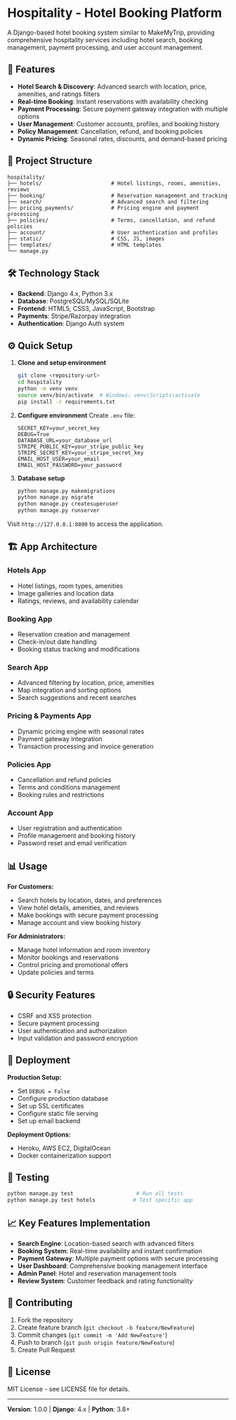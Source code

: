 # Hospitality - Hotel Booking Platform

A Django-based hotel booking system similar to MakeMyTrip, providing comprehensive hospitality services including hotel search, booking management, payment processing, and user account management.

## 🏨 Features

- **Hotel Search & Discovery**: Advanced search with location, price, amenities, and ratings filters
- **Real-time Booking**: Instant reservations with availability checking
- **Payment Processing**: Secure payment gateway integration with multiple options
- **User Management**: Customer accounts, profiles, and booking history
- **Policy Management**: Cancellation, refund, and booking policies
- **Dynamic Pricing**: Seasonal rates, discounts, and demand-based pricing

## 📁 Project Structure

```
hospitality/
├── hotels/                      # Hotel listings, rooms, amenities, reviews
├── booking/                     # Reservation management and tracking
├── search/                      # Advanced search and filtering
├── pricing_payments/            # Pricing engine and payment processing
├── policies/                    # Terms, cancellation, and refund policies
├── account/                     # User authentication and profiles
├── static/                      # CSS, JS, images
├── templates/                   # HTML templates
└── manage.py
```

## 🛠️ Technology Stack

- **Backend**: Django 4.x, Python 3.x
- **Database**: PostgreSQL/MySQL/SQLite
- **Frontend**: HTML5, CSS3, JavaScript, Bootstrap
- **Payments**: Stripe/Razorpay integration
- **Authentication**: Django Auth system

## ⚙️ Quick Setup

1. **Clone and setup environment**
   ```bash
   git clone <repository-url>
   cd hospitality
   python -m venv venv
   source venv/bin/activate  # Windows: venv\Scripts\activate
   pip install -r requirements.txt
   ```

2. **Configure environment**
   Create `.env` file:
   ```env
   SECRET_KEY=your_secret_key
   DEBUG=True
   DATABASE_URL=your_database_url
   STRIPE_PUBLIC_KEY=your_stripe_public_key
   STRIPE_SECRET_KEY=your_stripe_secret_key
   EMAIL_HOST_USER=your_email
   EMAIL_HOST_PASSWORD=your_password
   ```

3. **Database setup**
   ```bash
   python manage.py makemigrations
   python manage.py migrate
   python manage.py createsuperuser
   python manage.py runserver
   ```

Visit `http://127.0.0.1:8000` to access the application.

## 🏗️ App Architecture

### Hotels App
- Hotel listings, room types, amenities
- Image galleries and location data
- Ratings, reviews, and availability calendar

### Booking App
- Reservation creation and management
- Check-in/out date handling
- Booking status tracking and modifications

### Search App
- Advanced filtering by location, price, amenities
- Map integration and sorting options
- Search suggestions and recent searches

### Pricing & Payments App
- Dynamic pricing engine with seasonal rates
- Payment gateway integration
- Transaction processing and invoice generation

### Policies App
- Cancellation and refund policies
- Terms and conditions management
- Booking rules and restrictions

### Account App
- User registration and authentication
- Profile management and booking history
- Password reset and email verification

## 📊 Usage

**For Customers:**
- Search hotels by location, dates, and preferences
- View hotel details, amenities, and reviews
- Make bookings with secure payment processing
- Manage account and view booking history

**For Administrators:**
- Manage hotel information and room inventory
- Monitor bookings and reservations
- Control pricing and promotional offers
- Update policies and terms

## 🔒 Security Features

- CSRF and XSS protection
- Secure payment processing
- User authentication and authorization
- Input validation and password encryption

## 🚀 Deployment

**Production Setup:**
- Set `DEBUG = False`
- Configure production database
- Set up SSL certificates
- Configure static file serving
- Set up email backend

**Deployment Options:**
- Heroku, AWS EC2, DigitalOcean
- Docker containerization support

## 🧪 Testing

```bash
python manage.py test                    # Run all tests
python manage.py test hotels            # Test specific app
```

## 📈 Key Features Implementation

- **Search Engine**: Location-based search with advanced filters
- **Booking System**: Real-time availability and instant confirmation
- **Payment Gateway**: Multiple payment options with secure processing
- **User Dashboard**: Comprehensive booking management interface
- **Admin Panel**: Hotel and reservation management tools
- **Review System**: Customer feedback and rating functionality

## 🤝 Contributing

1. Fork the repository
2. Create feature branch (`git checkout -b feature/NewFeature`)
3. Commit changes (`git commit -m 'Add NewFeature'`)
4. Push to branch (`git push origin feature/NewFeature`)
5. Create Pull Request

## 📄 License

MIT License - see LICENSE file for details.

---

**Version**: 1.0.0 | **Django**: 4.x | **Python**: 3.8+
